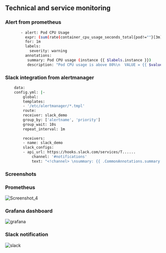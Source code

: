 ## Technical and service monitoring

### Alert from prometheus
```bash
       - alert: Pod CPU Usage
         expr: (sum(rate(container_cpu_usage_seconds_total{pod!=""}[3m])) by (instance, pod) * 100) > 80
         for: 1m
         labels:
           severity: warning
         annotations:
          summary: Pod CPU usage (instance {{ $labels.instance }})
          description: "Pod CPU usage is above 80%\n  VALUE = {{ $value }}\n  LABELS = {{ $labels }}"  
```

### Slack integration from alertmanager
```bash
    data:
    config.yml: |-
        global:
        templates:
        - '/etc/alertmanager/*.tmpl'
        route:
        receiver: slack_demo
        group_by: ['alertname', 'priority']
        group_wait: 10s
        repeat_interval: 1m
    
        receivers:
        - name: slack_demo
        slack_configs:
        - api_url: https://hooks.slack.com/services/T......
            channel: '#notifications'
            text: "<!channel> \nsummary: {{ .CommonAnnotations.summary }}\ndescription: {{ .CommonAnnotations.description }}"
```

### Screenshots
### Prometheus
![Screenshot_4](https://user-images.githubusercontent.com/49452234/190912475-ed322a3f-99ae-4e10-a0a1-f06438d90778.jpg)

### Grafana dashboard
![grafana](https://user-images.githubusercontent.com/49452234/190913609-388b8f16-c7a4-40b7-b32f-76d94fec1f49.jpg)

### Slack notification
![slack](https://user-images.githubusercontent.com/49452234/190912284-297382f2-581f-4aa7-bf1c-bf5ae11325af.jpg)
